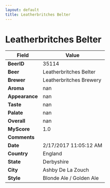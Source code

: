 ```yaml
---
layout: default
title: Leatherbritches Belter
---
```


# Leatherbritches Belter

| Field         | Value     |
|---------------|-----------|
| **BeerID** | 35114 |
| **Beer** | Leatherbritches Belter |
| **Brewer** | Leatherbritches Brewery |
| **Aroma** | nan |
| **Appearance** | nan |
| **Taste** | nan |
| **Palate** | nan |
| **Overall** | nan |
| **MyScore** | 1.0 |
| **Comments** |   |
| **Date** | 2/17/2017 11:05:12 AM |
| **Country** | England |
| **State** | Derbyshire |
| **City** | Ashby De La Zouch |
| **Style** | Blonde Ale / Golden Ale |
